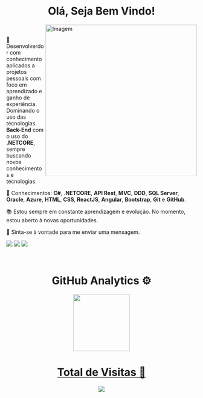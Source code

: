 <div align="center">
    <h1>Olá, Seja Bem Vindo!</h1>
</div>

<div>
    <img align="right" src="https://raw.githubusercontent.com/MicaelliMedeiros/micaellimedeiros/master/image/computer-illustration.png" alt="Imagem" min-width="400px" max-width="400px" width="400px" align="right">
    <div align="left"><br>
	<p>📌 Desenvolverdor com conhecimento aplicados a projetos pessoais com foco em aprendizado e ganho de experiência. Dominando o uso das técnologias <strong> Back-End</strong> com o uso do <strong>.NETCORE</strong>, sempre buscando novos conhecimentos e técnologias.</p>
        <p>🧠 Conhecimentos: <strong>C#</strong>, <strong>.NETCORE</strong>, <strong>API Rest</strong>, <strong>MVC</strong>, <strong>DDD</strong>, <strong>SQL Server</strong>, <strong>Oracle</strong>, <strong>Azure</strong>, <strong>HTML</strong>, <strong>CSS</strong>, <strong>ReactJS</strong>, <strong>Angular</strong>, <strong>Bootstrap</strong>, <strong>Git</strong> e <strong>GitHub</strong>.</p>
        <p>📚 Estou sempre em constante aprendizagem e evolução. No momento, estou aberto à novas oportunidades.<p>
        <p>💌 Sinta-se à vontade para me enviar uma mensagem.</p>
        <p align="left">
	<a href="https://www.linkedin.com/in/femuniz/">
	<img src="https://img.shields.io/badge/-LinkedIn-%230077B5?style=for-the-badge&logo=linkedin&logoColor=white"></a>
        <a href="mailto:lipe.baterra@gmail.com?" alt="Gmail">
        <img src="https://img.shields.io/badge/Gmail-D14836?style=for-the-badge&logo=gmail&logoColor=white"/></a>
	<a href="https://www.instagram.com/fe_muniz18/" alt="Instagram">
        <img src="https://img.shields.io/badge/Instagram-E4405F?style=for-the-badge&logo=instagram&logoColor=white"/></a>
     </div>	
</div><br>
    <h1 align="center">GitHub Analytics ⚙️</h1>
<div align="center">
  <a href="https://github.com/FelipeMunizz">
  <img height="150em" src="https://github-readme-stats.vercel.app/api/top-langs/?username=FelipeMunizz&layout=compact&langs_count=7&theme=dracula&title_color=8844EE&icon_color=8844EE&border_color=8844EE"/>
</div>

<div align="center">  
	    
<h1>Total de Visitas 🔎</h1>
	<img alingn="center" src="https://profile-counter.glitch.me/FelipeMunizz/count.svg"/>
</div>        
